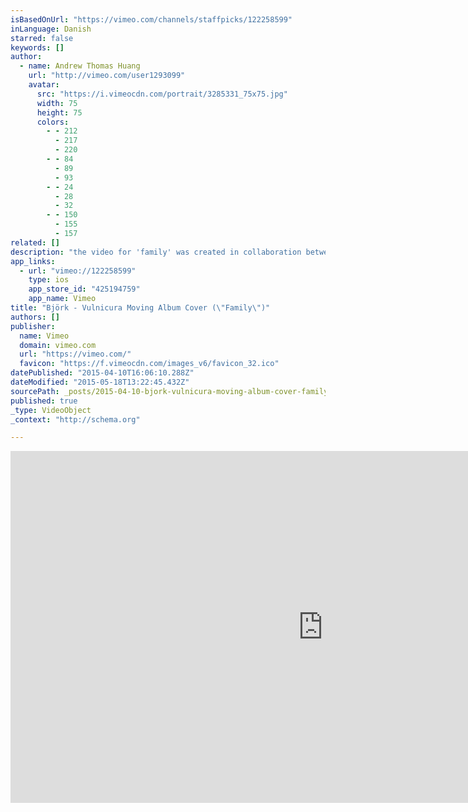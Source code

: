 ```yaml
---
isBasedOnUrl: "https://vimeo.com/channels/staffpicks/122258599"
inLanguage: Danish
starred: false
keywords: []
author:
  - name: Andrew Thomas Huang
    url: "http://vimeo.com/user1293099"
    avatar:
      src: "https://i.vimeocdn.com/portrait/3285331_75x75.jpg"
      width: 75
      height: 75
      colors:
        - - 212
          - 217
          - 220
        - - 84
          - 89
          - 93
        - - 24
          - 28
          - 32
        - - 150
          - 155
          - 157
related: []
description: "the video for 'family' was created in collaboration between björk and andrew thomas huang. the video depicts a moving cover of her current album 'vulnicura'."
app_links:
  - url: "vimeo://122258599"
    type: ios
    app_store_id: "425194759"
    app_name: Vimeo
title: "Björk - Vulnicura Moving Album Cover (\"Family\")"
authors: []
publisher:
  name: Vimeo
  domain: vimeo.com
  url: "https://vimeo.com/"
  favicon: "https://f.vimeocdn.com/images_v6/favicon_32.ico"
datePublished: "2015-04-10T16:06:10.288Z"
dateModified: "2015-05-18T13:22:45.432Z"
sourcePath: _posts/2015-04-10-bjork-vulnicura-moving-album-cover-family.md
published: true
_type: VideoObject
_context: "http://schema.org"

---
```

<iframe src="https://cdn.embedly.com/widgets/media.html?src=https%3A%2F%2Fplayer.vimeo.com%2Fvideo%2F122258599&amp;url=https%3A%2F%2Fvimeo.com%2F122258599&amp;image=http%3A%2F%2Fi.vimeocdn.com%2Fvideo%2F513876469_1280.jpg&amp;key=b7d04c9b404c499eba89ee7072e1c4f7&amp;type=text%2Fhtml&amp;schema=vimeo" width="1000" height="563" scrolling="no" frameborder="0" allowfullscreen="allowfullscreen" style=""></iframe>